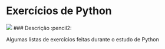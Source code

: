 <h1>Exercícios de Python</h1>
<img src="https://img.shields.io/static/v1?label=python&message=3.8.0&color=yellow&style=for-the-badge&logo=PYTHON"/>
### Descrição :pencil2:
<p align="justify"> Algumas listas de exercícios feitas durante o estudo de Python</p>
